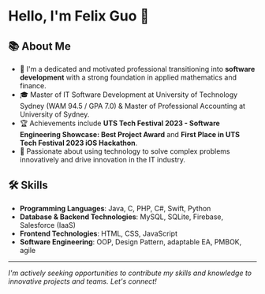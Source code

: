 # Hello, I'm Felix Guo 👋

## 📚 About Me

- 🌱 I'm a dedicated and motivated professional transitioning into **software development** with a strong foundation in applied mathematics and finance.
- 🎓 Master of IT Software Development at University of Technology Sydney (WAM 94.5 / GPA 7.0) & Master of Professional Accounting at University of Sydney.
- 🏆 Achievements include **UTS Tech Festival 2023 - Software Engineering Showcase: Best Project Award** and **First Place in UTS Tech Festival 2023 iOS Hackathon**.
- 🤖 Passionate about using technology to solve complex problems innovatively and drive innovation in the IT industry.

## 🛠 Skills

- **Programming Languages**: Java, C, PHP, C#, Swift, Python
- **Database & Backend Technologies**: MySQL, SQLite, Firebase, Salesforce (IaaS)
- **Frontend Technologies**: HTML, CSS, JavaScript
- **Software Engineering**: OOP, Design Pattern, adaptable EA, PMBOK, agile

---

*I'm actively seeking opportunities to contribute my skills and knowledge to innovative projects and teams. Let's connect!*
